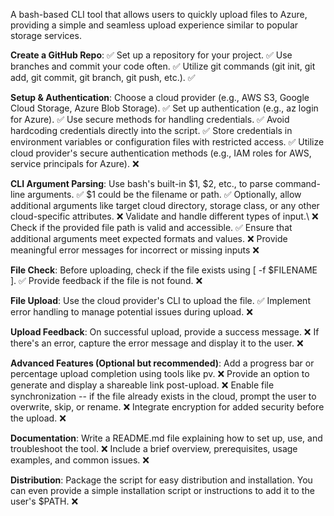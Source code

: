 A bash-based CLI tool that allows users to quickly upload files to Azure, providing a simple and seamless upload experience similar to popular storage services.

**Create a GitHub Repo**: 
✅
Set up a repository for your project. 
✅
Use branches and commit your code often. 
✅
Utilize git commands (git init, git add, git commit, git branch, git push, etc.). 
✅

**Setup & Authentication**:
Choose a cloud provider (e.g., AWS S3, Google Cloud Storage, Azure Blob Storage). ✅
Set up authentication (e.g., az login for Azure). ✅
Use secure methods for handling credentials. ✅
Avoid hardcoding credentials directly into the script. ✅
Store credentials in environment variables or configuration files with restricted access. ✅
Utilize cloud provider's secure authentication methods (e.g., IAM roles for AWS, service principals for Azure). ❌

**CLI Argument Parsing**: 
Use bash's built-in $1, $2, etc., to parse command-line arguments. ✅
$1 could be the filename or path. ✅
Optionally, allow additional arguments like target cloud directory, storage class, or any other cloud-specific attributes. ❌
Validate and handle different types of input.\ ❌
Check if the provided file path is valid and accessible. ✅
Ensure that additional arguments meet expected formats and values. ❌
Provide meaningful error messages for incorrect or missing inputs ❌

**File Check**:
Before uploading, check if the file exists using [ -f $FILENAME ]. ✅
Provide feedback if the file is not found. ❌

**File Upload**:
Use the cloud provider's CLI to upload the file. ✅
Implement error handling to manage potential issues during upload. ❌

**Upload Feedback**:
On successful upload, provide a success message. ❌
If there's an error, capture the error message and display it to the user. ❌

**Advanced Features (Optional but recommended)**:
Add a progress bar or percentage upload completion using tools like pv. ❌
Provide an option to generate and display a shareable link post-upload. ❌
Enable file synchronization -- if the file already exists in the cloud, prompt the user to overwrite, skip, or rename. ❌
Integrate encryption for added security before the upload. ❌

**Documentation**:
Write a README.md file explaining how to set up, use, and troubleshoot the tool. ❌
Include a brief overview, prerequisites, usage examples, and common issues. ❌

**Distribution**:
Package the script for easy distribution and installation. You can even provide a simple installation script or instructions to add it to the user's $PATH. ❌
